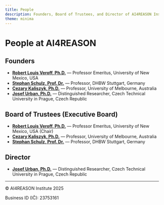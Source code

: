 ```yaml
---
title: People
description: Founders, Board of Trustees, and Director of AI4REASON Institute
theme: minima
---
```


# People at AI4REASON

## Founders
- [**Robert Louis Veroff, Ph.D.**](https://www.cs.unm.edu/~veroff/) — Professor Emeritus, University of New Mexico, USA  
- [**Stephan Schulz, Prof. Dr.**](http://wwwlehre.dhbw-stuttgart.de/~sschulz/DHBW_Stephan_Schulz/Stephan_Schulz.html) — Professor, DHBW Stuttgart, Germany  
- [**Cezary Kaliszyk, Ph.D.**](https://ckaliszyk.github.io/) — Professor, University of Melbourne, Australia  
- [**Josef Urban, Ph.D.**](https://josefurban.eu/) — Distinguished Researcher, Czech Technical University in Prague, Czech Republic  

## Board of Trustees (Executive Board)
- [**Robert Louis Veroff, Ph.D.**](https://www.cs.unm.edu/~veroff/) — Professor Emeritus, University of New Mexico, USA (Chair)  
- [**Cezary Kaliszyk, Ph.D.**](https://ckaliszyk.github.io/) — Professor, University of Melbourne, Australia  
- [**Stephan Schulz, Prof. Dr.**](http://wwwlehre.dhbw-stuttgart.de/~sschulz/DHBW_Stephan_Schulz/Stephan_Schulz.html) — Professor, DHBW Stuttgart, Germany  

## Director
- [**Josef Urban, Ph.D.**](https://josefurban.eu/) — Distinguished Researcher, Czech Technical University in Prague, Czech Republic  

---

© AI4REASON Institute 2025

Business ID (IČ): 23753161
